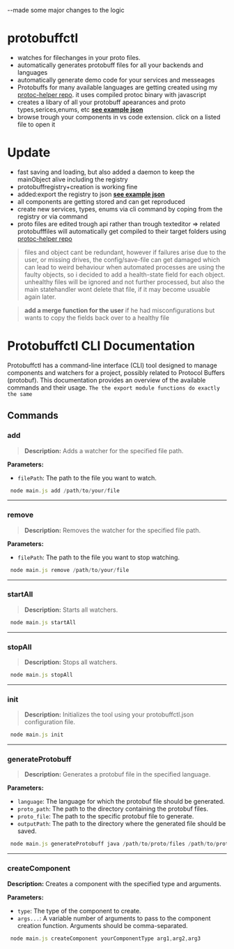 --made some major changes to the logic
# protobuffctl 
- watches for filechanges in your proto files.
- automatically generates protobuff files for all your backends and languages
- automatically generate demo code for your services and messeages
-  Protobuffs for many available languages are getting created using my <a href="https://github.com/ji-podhead/protoc-helper">protoc-helper repo</a>. it uses  compiled protoc binary with javascript
-  creates a libary of all your protobuff apearances and proto types,serices,enums, etc **[see example json](https://github.com/ji-podhead/protobuffctl/blob/main/protobuffctl.json)**
-  browse trough your components in vs code extension. click on a listed file to open it
# Update
- fast saving and loading, but also added a daemon to keep the mainObject alive including the registry
- protobuffregistry+creation is working fine
- added:export the registry to json **[see example json](https://github.com/ji-podhead/protobuffctl/blob/main/protobuffctl.json)**
- all components are getting stored and can get reproduced
- create new services, types, enums via cli command by coping from the registry or via command
- proto files are edited trough api rather than trough texteditor => related protobufffiles will automatically get compiled to their target folders using <a href="https://github.com/ji-podhead/protoc-helper">protoc-helper repo</a>
> files and object cant be redundant, however if failures arise due to the user, or missing drives, the config/save-file can get damaged which can lead to weird behaviour when automated processes are using the faulty objects, so i decided to add a health-state field for each object. unhealthy files will be ignored and not further processed, but also the main statehandler wont delete that file, if it may become usuable again later.

> **add a merge function for the user** if he had misconfigurations but wants to copy the fields back over to a healthy file 
# Protobuffctl CLI Documentation
Protobuffctl has a command-line interface (CLI) tool designed to manage components and watchers for a project,   possibly related to Protocol Buffers (protobuf). This documentation provides an overview of the available commands and their usage. `The the export module functions do exactly the same`
## Commands
### add 
> **Description:** Adds a watcher for the specified file path.

**Parameters:**
- `filePath`: The path to the file you want to watch.
```javascript
 node main.js add /path/to/your/file
 ````
---
### remove 
> **Description:** Removes the watcher for the specified file path.

**Parameters:**
- `filePath`: The path to the file you want to stop watching.
```javascript
 node main.js remove /path/to/your/file
 ````
---
### startAll
> **Description:** Starts all watchers.
```javascript
 node main.js startAll
 ````
---
### stopAll
> **Description:** Stops all watchers.
```javascript
 node main.js stopAll
 ````
---
### init
> **Description:** Initializes the tool using your protobuffctl.json configuration file.
```javascript
 node main.js init
 ````
---
### generateProtobuff 
> **Description:** Generates a protobuf file in the specified language.

**Parameters:**
- `language`: The language for which the protobuf file should be generated.
- `proto_path`: The path to the directory containing the protobuf files.
- `proto_file`: The path to the specific protobuf file to generate.
- `outputPath`: The path to the directory where the generated file should be saved.
```javascript
 node main.js generateProtobuff java /path/to/proto/files /path/to/proto/file.proto /path/to/output
 ````
---
### createComponent
**Description:** Creates a component with the specified type and arguments.

**Parameters:**
- `type`: The type of the component to create.
- `args...`: A variable number of arguments to pass to the component creation function. Arguments should be comma-separated.
```javascript
 node main.js createComponent yourComponentType arg1,arg2,arg3
 ````
